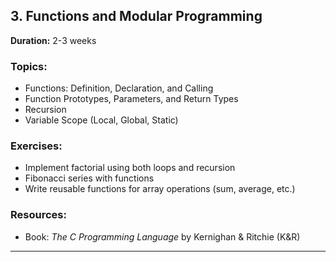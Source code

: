
## 3. Functions and Modular Programming
**Duration:** 2-3 weeks

### Topics:
- Functions: Definition, Declaration, and Calling
- Function Prototypes, Parameters, and Return Types
- Recursion
- Variable Scope (Local, Global, Static)

### Exercises:
- Implement factorial using both loops and recursion
- Fibonacci series with functions
- Write reusable functions for array operations (sum, average, etc.)

### Resources:
- Book: *The C Programming Language* by Kernighan & Ritchie (K&R)

---